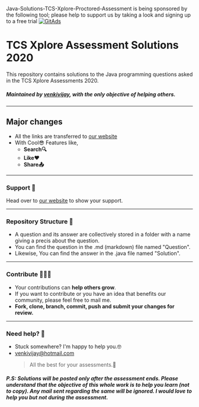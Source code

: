Java-Solutions-TCS-Xplore-Proctored-Assessment is being sponsored by the following tool; please help to support us by taking a look and signing up to a free trial
<a href="https://tracking.gitads.io/?repo=Java-Solutions-TCS-Xplore-Proctored-Assessment"><img src="https://images.gitads.io/Java-Solutions-TCS-Xplore-Proctored-Assessment" alt="GitAds"/></a>

# TCS Xplore Assessment Solutions 2020

This repository contains solutions to the Java programming questions asked in the TCS Xplore Assessments 2020.

##### Maintained by [venkivijay](https://github.com/venkivijay), with the only objective of helping others.

---

## **Major changes**

- All the links are transferred to [our website](https://venkivijay.github.io/Java-Solutions-TCS-Xplore-Proctored-Assessment/#/)
- With Cool😎 Features like,
  - **Search🔍**
  - **Like❤️**
  - **Share📤**

---

### Support 💙

Head over to [our website](https://venkivijay.github.io/Java-Solutions-TCS-Xplore-Proctored-Assessment/#/about) to show your support.

---

### Repository Structure 📂

- A question and its answer are collectively stored in a folder with a name giving a precis about the question.
- You can find the question in the .md (markdown) file named "Question".
- Likewise, You can find the answer in the .java file named "Solution".

---

### Contribute 🧑‍🤝‍🧑

- Your contributions can **help others grow**.
- If you want to contribute or you have an idea that benefits our community, please feel free to mail me.
- **Fork, clone, branch, commit, push and submit your changes for review.**

---

### Need help? 🤗

- Stuck somewhere? I'm happy to help you.🤓
- <venkivijay@hotmail.com>
  > All the best for your assessments.💯

##### P.S: Solutions will be posted only after the assessment ends. Please understand that the objective of this whole work is to help you learn (not to copy). Any mail sent regarding the same will be ignored. I would love to help you but not during the assessment.
